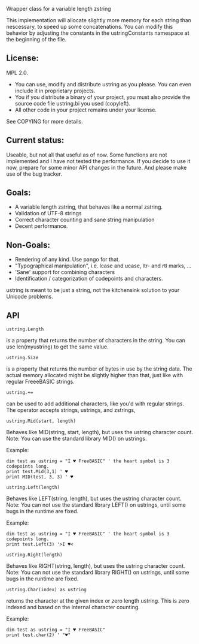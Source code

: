 Wrapper class for a variable length zstring

This implementation will allocate slightly more memory for each string than nescessary, to speed up some concatenations. You can modify this behavior by adjusting the constants in the ustringConstants namespace at the beginning of the file.

## License:

MPL 2.0. 
* You can use, modify and distribute ustring as you please. You can even include it in proprietary projects.
* You if you distribute a binary of your project, you must also provide the source code file ustring.bi you used (copyleft).
* All other code in your project remains under your license.

See COPYING for more details.

## Current status:

Useable, but not all that useful as of now. Some functions are not implemented and I have not tested the performance. If you decide to use it now, prepare for some minor API changes in the future.
And please make use of the bug tracker.

## Goals:

* A variable length zstring, that behaves like a normal zstring.
* Validation of UTF-8 strings
* Correct character counting and sane string manipulation
* Decent performance. 

## Non-Goals:

* Rendering of any kind. Use pango for that.
* "Typographical manipulation", i.e. lcase and ucase, ltr- and rtl marks, ...
* 'Sane' support for combining characters
* Identification / categorization of codepoints and characters.

ustring is meant to be just a string, not the kitchensink solution to your Unicode problems. 

## API

    ustring.Length
is a property that returns the number of characters in the string. You can use len(myustring) to get the same value.

    ustring.Size 
is a property that returns the number of bytes in use by the string data. The actual memory allocated might be slightly higher than that,
just like with regular FreeeBASIC strings.

    ustring.+=
can be used to add additional characters, like you'd with regular strings. The operator accepts strings, ustrings, and zstrings,

    ustring.Mid(start, length)
Behaves like MID(string, start, length), but uses the ustring character count.
Note: You can use the standard library MID() on ustrings.

Example:
```
dim test as ustring = "I ♥ FreeBASIC" ' the heart symbol is 3 codepoints long.
print test.Mid(3,1) ' ♥
print MID(test, 3, 3) ' ♥
```

    ustring.Left(length)
Behaves like LEFT(string, length), but uses the ustring character count.
Note: You can not use the standard library LEFT() on ustrings, until some bugs in the runtime are fixed.

Example:
```
dim test as ustring = "I ♥ FreeBASIC" ' the heart symbol is 3 codepoints long.
print test.Left(3) '>I ♥<
```


    ustring.Right(length)
Behaves like RIGHT(string, length), but uses the ustring character count.
Note: You can not use the standard library RIGHT() on ustrings, until some bugs in the runtime are fixed.


    ustring.Char(index) as ustring
returns the character at the given index or zero length ustring. This is zero indexed
and based on the internal character counting.

Example:
```
dim test as ustring = "I ♥ FreeBASIC"
print test.char(2) ' "♥"
```
